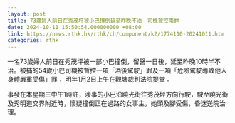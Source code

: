 ```yaml
---
layout: post
title: 73歲婦人前日在秀茂坪被小巴撞倒延至昨晚不治　司機被控兩罪
date: 2024-10-11 15:50:54.000000000 +08:00
link: https://news.rthk.hk/rthk/ch/component/k2/1774110-20241011.htm
categories: rthk
---
```


一名73歲婦人前日在秀茂坪被一部小巴撞倒，留醫一日後，延至昨晚10時半不治。被捕的54歲小巴司機被暫控一項「酒後駕駛」罪及一項「危險駕駛導致他人身體嚴重受傷」罪 ，明年1月2日上午在觀塘裁判法院提堂 。

事發在本星期三中午1時許，涉事的小巴沿曉光街往秀茂坪方向行駛，駛至曉光街及秀明道交界附近時，懷疑撞倒正在過路的女事主，她頭及腳受傷，昏迷送院治理。
